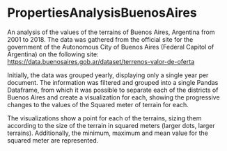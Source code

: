 # PropertiesAnalysisBuenosAires

An analysis of the values of the terrains of Buenos Aires, Argentina from 2001 to 2018. The data was gathered from the official site for the government of the Autonomous City of Buenos Aires (Federal Capitol of Argentina) on the following site: https://data.buenosaires.gob.ar/dataset/terrenos-valor-de-oferta

Initially, the data was grouped yearly, displaying only a single year per document. The information was filtered and grouped into a single Pandas Dataframe, from which it was possible to separate each of the districts of Buenos Aires and create a visualization for each, showing the progressive changes to the values of the Squared meter of terrain for each. 

The visualizations show a point for each of the terrains, sizing them according to the size of the terrain in squared meters (larger dots, larger terrains). Additionally, the minimum, maximum and mean value for the squared meter are represented.
